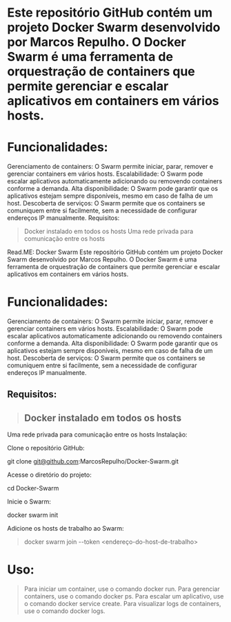 # Este repositório GitHub contém um projeto Docker Swarm desenvolvido por Marcos Repulho. O Docker Swarm é uma ferramenta de orquestração de containers que permite gerenciar e escalar aplicativos em containers em vários hosts.





# Funcionalidades:

Gerenciamento de containers: O Swarm permite iniciar, parar, remover e gerenciar containers em vários hosts.
Escalabilidade: O Swarm pode escalar aplicativos automaticamente adicionando ou removendo containers conforme a demanda.
Alta disponibilidade: O Swarm pode garantir que os aplicativos estejam sempre disponíveis, mesmo em caso de falha de um host.
Descoberta de serviços: O Swarm permite que os containers se comuniquem entre si facilmente, sem a necessidade de configurar endereços IP manualmente.
Requisitos:

>Docker instalado em todos os hosts
>Uma rede privada para comunicação entre os hosts


Read.ME: Docker Swarm
Este repositório GitHub contém um projeto Docker Swarm desenvolvido por Marcos Repulho. O Docker Swarm é uma ferramenta de orquestração de containers que permite gerenciar e escalar aplicativos em containers em vários hosts.

# Funcionalidades:

Gerenciamento de containers: O Swarm permite iniciar, parar, remover e gerenciar containers em vários hosts.
Escalabilidade: O Swarm pode escalar aplicativos automaticamente adicionando ou removendo containers conforme a demanda.
Alta disponibilidade: O Swarm pode garantir que os aplicativos estejam sempre disponíveis, mesmo em caso de falha de um host.
 Descoberta de serviços: O Swarm permite que os containers se comuniquem entre si facilmente, sem a necessidade de configurar endereços IP manualmente.

## Requisitos:

> ## Docker instalado em todos os hosts
Uma rede privada para comunicação entre os hosts
Instalação:

Clone o repositório GitHub:

git clone git@github.com:MarcosRepulho/Docker-Swarm.git

Acesse o diretório do projeto:

cd Docker-Swarm

Inicie o Swarm:

docker swarm init

Adicione os hosts de trabalho ao Swarm:

> docker swarm join --token <token-de-trabalho> <endereço-do-host-de-trabalho>


# Uso:

> Para iniciar um container, use o comando docker run.
  Para gerenciar containers, use o comando docker ps.
  Para escalar um aplicativo, use o comando docker service create.
> Para visualizar logs de containers, use o comando docker logs.
